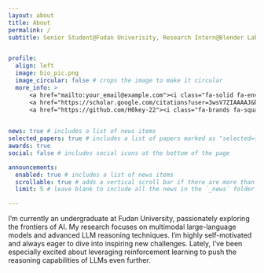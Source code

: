 ```yaml
---
layout: about
title: About
permalink: /
subtitle: Senior Student@Fudan Univerisity, Research Intern@Blender Lab, The Reds@Liverpool FC


profile:
  align: left
  image: bio_pic.png
  image_circular: false # crops the image to make it circular
  more_info: >
      <a href="mailto:your_email@example.com"><i class="fa-solid fa-envelope fa-2x"></i></a>
      <a href="https://scholar.google.com/citations?user=3wsV7ZIAAAAJ&hl=en"><i class="ai ai-google-scholar-square ai-2x"></i></a>
      <a href="https://github.com/H0key-22"><i class="fa-brands fa-square-github fa-2x"></i></a>
      

news: true # includes a list of news items
selected_papers: true # includes a list of papers marked as "selected={true}"
awards: true
social: false # includes social icons at the bottom of the page

announcements:
  enabled: true # includes a list of news items
  scrollable: true # adds a vertical scroll bar if there are more than 3 news items
  limit: 5 # leave blank to include all the news in the `_news` folder

---
```


I’m currently an undergraduate at Fudan University, passionately exploring the frontiers of AI. My research focuses on multimodal large-language models and advanced LLM reasoning techniques. I’m highly self-motivated and always eager to dive into inspiring new challenges. Lately, I’ve been especially excited about leveraging reinforcement learning to push the reasoning capabilities of LLMs even further.


<!-- My industry experience includes being a research intern at **Microsoft Research Asia** and **Megvii (Face++)**, where I collaborated with [Dr. Jingdong Wang](https://jingdongwang2017.github.io/), [Dr. Gang Yu](https://www.skicyyu.org/), and [Dr. Jian Sun](https://scholar.google.com/citations?user=ALVSZAYAAAAJ&hl=en). I was part of the winning team at the COCO & Mapillary Panoptic Segmentation Challenge 2018. -->